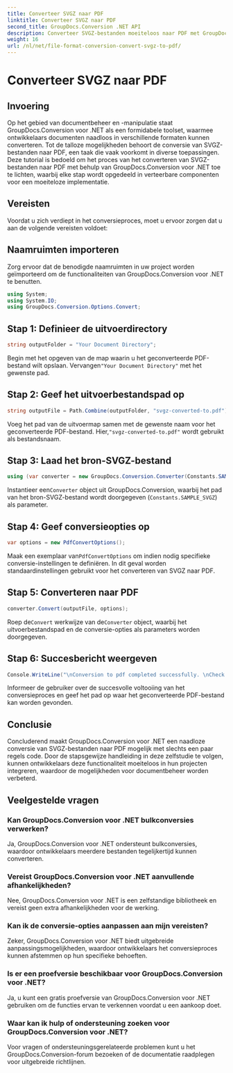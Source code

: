 ```yaml
---
title: Converteer SVGZ naar PDF
linktitle: Converteer SVGZ naar PDF
second_title: GroupDocs.Conversion .NET API
description: Converteer SVGZ-bestanden moeiteloos naar PDF met GroupDocs.Conversion voor .NET. Ontdek de stapsgewijze zelfstudie en ontketen naadloze mogelijkheden voor documentbeheer.
weight: 16
url: /nl/net/file-format-conversion-convert-svgz-to-pdf/
---
```


# Converteer SVGZ naar PDF

## Invoering
Op het gebied van documentbeheer en -manipulatie staat GroupDocs.Conversion voor .NET als een formidabele toolset, waarmee ontwikkelaars documenten naadloos in verschillende formaten kunnen converteren. Tot de talloze mogelijkheden behoort de conversie van SVGZ-bestanden naar PDF, een taak die vaak voorkomt in diverse toepassingen. Deze tutorial is bedoeld om het proces van het converteren van SVGZ-bestanden naar PDF met behulp van GroupDocs.Conversion voor .NET toe te lichten, waarbij elke stap wordt opgedeeld in verteerbare componenten voor een moeiteloze implementatie.
## Vereisten
Voordat u zich verdiept in het conversieproces, moet u ervoor zorgen dat u aan de volgende vereisten voldoet:

## Naamruimten importeren
Zorg ervoor dat de benodigde naamruimten in uw project worden geïmporteerd om de functionaliteiten van GroupDocs.Conversion voor .NET te benutten.
```csharp
using System;
using System.IO;
using GroupDocs.Conversion.Options.Convert;
```

## Stap 1: Definieer de uitvoerdirectory
```csharp
string outputFolder = "Your Document Directory";
```
 Begin met het opgeven van de map waarin u het geconverteerde PDF-bestand wilt opslaan. Vervangen`"Your Document Directory"` met het gewenste pad.
## Stap 2: Geef het uitvoerbestandspad op
```csharp
string outputFile = Path.Combine(outputFolder, "svgz-converted-to.pdf");
```
 Voeg het pad van de uitvoermap samen met de gewenste naam voor het geconverteerde PDF-bestand. Hier,`"svgz-converted-to.pdf"` wordt gebruikt als bestandsnaam.
## Stap 3: Laad het bron-SVGZ-bestand
```csharp
using (var converter = new GroupDocs.Conversion.Converter(Constants.SAMPLE_SVGZ))
```
 Instantieer een`Converter` object uit GroupDocs.Conversion, waarbij het pad van het bron-SVGZ-bestand wordt doorgegeven (`Constants.SAMPLE_SVGZ`) als parameter.
## Stap 4: Geef conversieopties op
```csharp
var options = new PdfConvertOptions();
```
 Maak een exemplaar van`PdfConvertOptions` om indien nodig specifieke conversie-instellingen te definiëren. In dit geval worden standaardinstellingen gebruikt voor het converteren van SVGZ naar PDF.
## Stap 5: Converteren naar PDF
```csharp
converter.Convert(outputFile, options);
```
 Roep de`Convert` werkwijze van de`Converter` object, waarbij het uitvoerbestandspad en de conversie-opties als parameters worden doorgegeven.
## Stap 6: Succesbericht weergeven
```csharp
Console.WriteLine("\nConversion to pdf completed successfully. \nCheck output in {0}", outputFolder);
```
Informeer de gebruiker over de succesvolle voltooiing van het conversieproces en geef het pad op waar het geconverteerde PDF-bestand kan worden gevonden.

## Conclusie
Concluderend maakt GroupDocs.Conversion voor .NET een naadloze conversie van SVGZ-bestanden naar PDF mogelijk met slechts een paar regels code. Door de stapsgewijze handleiding in deze zelfstudie te volgen, kunnen ontwikkelaars deze functionaliteit moeiteloos in hun projecten integreren, waardoor de mogelijkheden voor documentbeheer worden verbeterd.
## Veelgestelde vragen
### Kan GroupDocs.Conversion voor .NET bulkconversies verwerken?
Ja, GroupDocs.Conversion voor .NET ondersteunt bulkconversies, waardoor ontwikkelaars meerdere bestanden tegelijkertijd kunnen converteren.
### Vereist GroupDocs.Conversion voor .NET aanvullende afhankelijkheden?
Nee, GroupDocs.Conversion voor .NET is een zelfstandige bibliotheek en vereist geen extra afhankelijkheden voor de werking.
### Kan ik de conversie-opties aanpassen aan mijn vereisten?
Zeker, GroupDocs.Conversion voor .NET biedt uitgebreide aanpassingsmogelijkheden, waardoor ontwikkelaars het conversieproces kunnen afstemmen op hun specifieke behoeften.
### Is er een proefversie beschikbaar voor GroupDocs.Conversion voor .NET?
Ja, u kunt een gratis proefversie van GroupDocs.Conversion voor .NET gebruiken om de functies ervan te verkennen voordat u een aankoop doet.
### Waar kan ik hulp of ondersteuning zoeken voor GroupDocs.Conversion voor .NET?
Voor vragen of ondersteuningsgerelateerde problemen kunt u het GroupDocs.Conversion-forum bezoeken of de documentatie raadplegen voor uitgebreide richtlijnen.